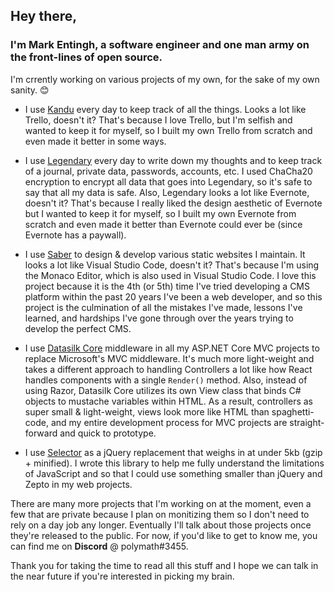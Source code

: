 ## Hey there,
### I'm Mark Entingh, a software engineer and one man army on the front-lines of open source.

I'm crrently working on various projects of my own, for the sake of my own sanity. :blush:

* I use [Kandu](https://www.github.com/Datasilk/Kandu) every day to keep track of all the things. Looks a lot like Trello, doesn't it? That's because I love Trello, but I'm selfish and wanted to keep it for myself, so I built my own Trello from scratch and even made it better in some ways.

* I use [Legendary](https://www.github.com/Datasilk/Legendary) every day to write down my thoughts and to keep track of a journal, private data, passwords, accounts, etc. I used ChaCha20 encryption to encrypt all data that goes into Legendary, so it's safe to say that all my data is safe. Also, Legendary looks a lot like Evernote, doesn't it? That's because I really liked the design aesthetic of Evernote but I wanted to keep it for myself, so I built my own Evernote from scratch and even made it better than Evernote could ever be (since Evernote has a paywall).

* I use [Saber](https://www.github.com/Datasilk/Saber) to design & develop various static websites I maintain. It looks a lot like Visual Studio Code, doesn't it? That's because I'm using the Monaco Editor, which is also used in Visual Studio Code. I love this project because it is the 4th (or 5th) time I've tried developing a CMS platform within the past 20 years I've been a web developer, and so this project is the culmination of all the mistakes I've made, lessons I've learned, and hardships I've gone through over the years trying to develop the perfect CMS.

* I use [Datasilk Core](https://www.github.com/Datasilk/Core) middleware in all my ASP.NET Core MVC projects to replace Microsoft's MVC middleware. It's much more light-weight and takes a different approach to handling Controllers a lot like how React handles components with a single `Render()` method. Also, instead of using Razor, Datasilk Core utilizes its own View class that binds C# objects to mustache variables within HTML. As a result, controllers as super small & light-weight, views look more like HTML than spaghetti-code, and my entire development process for MVC projects are straight-forward and quick to prototype.

* I use [Selector](https://www.github.com/Websilk/Selector) as a jQuery replacement that weighs in at under 5kb (gzip + minified). I wrote this library to help me fully understand the limitations of JavaScript and so that I could use something smaller than jQuery and Zepto in my web projects.

There are many more projects that I'm working on at the moment, even a few that are private because I plan on monitizing them so I don't need to rely on a day job any longer. Eventually I'll talk about those projects once they're released to the public. For now, if you'd like to get to know me, you can find me on **Discord** @ polymath#3455.

Thank you for taking the time to read all this stuff and I hope we can talk in the near future if you're interested in picking my brain.
